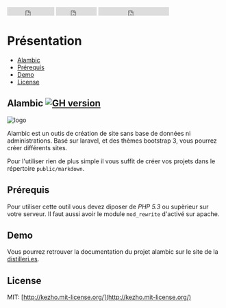 <iframe src="http://ghbtns.com/github-btn.html?user=mfrancois&repo=alambic&type=watch&count=true"
  allowtransparency="true" frameborder="0" scrolling="0" width="110" height="20"></iframe>
<iframe src="http://ghbtns.com/github-btn.html?user=mfrancois&repo=alambic&type=fork&count=true"
  allowtransparency="true" frameborder="0" scrolling="0" width="95" height="20"></iframe>
<iframe src="http://ghbtns.com/github-btn.html?user=mfrancois&type=follow&count=true"
  allowtransparency="true" frameborder="0" scrolling="0" width="165" height="20"></iframe>

# Présentation

- [Alambic](#alamabic)
- [Prérequis](#pr)
- [Demo](#demo)
- [License](#license)

<a name="alambic"></a>
## Alambic [![GH version](https://badge-me.herokuapp.com/api/gh/mfrancois/alambic.png)](http://badges.enytc.com/for/gh/mfrancois/alambic)


![logo](/markdown/alambic/_images/alambic.png)

Alambic est un outis de création de site sans base de données ni administrations.
Basé sur laravel, et des thèmes bootstrap 3, vous pourrez créer différents sites.

Pour l'utiliser rien de plus simple il vous suffit de créer vos projets dans le répertoire `public/markdown`.

<a name="pr"></a>
## Prérequis
Pour utiliser cette outil vous devez diposer de *PHP 5.3* ou supèrieur sur votre serveur.
Il faut aussi avoir le module `mod_rewrite` d'activé sur apache.


<a name="demo"></a>
## Demo
Vous pourrez retrouver la documentation du projet alambic sur le site de la [distilleri.es](http://distilleri.es/alambic).


<a name="license"></a>
## License

MIT: [http://kezho.mit-license.org/](http://kezho.mit-license.org/)
